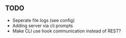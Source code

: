 ## TODO

 - Seperate file logs (see config)
 - Adding server via cli prompts
 - Make CLI use hook communication instead of REST?